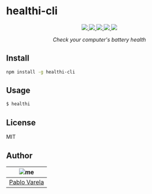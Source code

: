 # healthi-cli

<p align="center">
  <a href="https://travis-ci.org/pablopunk/healthi-cli"><img src="https://img.shields.io/travis/pablopunk/healthi-cli.svg" /> </a>
  <a href="https://codecov.io/gh/pablopunk/healthi-cli"><img src="https://img.shields.io/codecov/c/github/pablopunk/healthi-cli.svg" /> </a>
  <a href="https://standardjs.com"><img src="https://img.shields.io/badge/code%20style-standard-06bf94.svg" /> </a>
  <a href="https://github.com/pablopunk/miny"><img src="https://img.shields.io/badge/made_with-miny-1eced8.svg" /> </a>
  <a href="https://www.npmjs.com/package/healthi-cli"><img src="https://img.shields.io/npm/dt/healthi-cli.svg" /></a>
</p>

<p align="center">
  <i>Check your computer's battery health</i>
</p>


## Install

```sh
npm install -g healthi-cli
```


## Usage

```sh
$ healthi
```


## License

MIT


## Author

| ![me](https://gravatar.com/avatar/fa50aeff0ddd6e63273a068b04353d9d?size=100)           |
| --------------------------------- |
| [Pablo Varela](https://pablo.life)   |

